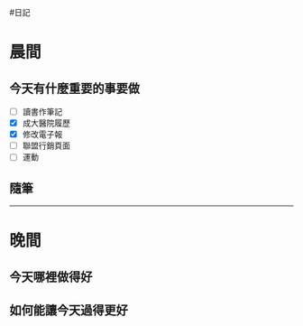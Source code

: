 #日記 
# 晨間

## 今天有什麼重要的事要做
- [ ] 讀書作筆記
- [x] 成大醫院履歷
- [x] 修改電子報
- [ ] 聯盟行銷頁面
- [ ] 運動

## 隨筆

---

# 晚間

## 今天哪裡做得好

## 如何能讓今天過得更好
